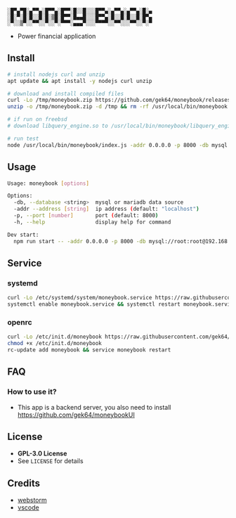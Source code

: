```
░█▀▄▀█░▄▀▀▄░█▀▀▄░█▀▀░█░░█░░░█▀▀▄░▄▀▀▄░▄▀▀▄░█░▄
░█░▀░█░█░░█░█░▒█░█▀▀░█▄▄█░░░█▀▀▄░█░░█░█░░█░█▀▄
░▀░░▒▀░░▀▀░░▀░░▀░▀▀▀░▄▄▄▀░░░▀▀▀▀░░▀▀░░░▀▀░░▀░▀
```

- Power financial application

## Install

```sh
# install nodejs curl and unzip
apt update && apt install -y nodejs curl unzip

# download and install compiled files
curl -Lo /tmp/moneybook.zip https://github.com/gek64/moneybook/releases/download/latest/moneybook.zip
unzip -o /tmp/moneybook.zip -d /tmp && rm -rf /usr/local/bin/moneybook && mv /tmp/dist /usr/local/bin/moneybook

# if run on freebsd
# download libquery_engine.so to /usr/local/bin/moneybook/libquery_engine-freebsd13.so.node from https://github.com/gek64/prisma-engines-freebsd

# run test
node /usr/local/bin/moneybook/index.js -addr 0.0.0.0 -p 8000 -db mysql://root:root@192.168.1.2:3306/moneybook
```

## Usage

```sh
Usage: moneybook [options]

Options:
  -db, --database <string>  mysql or mariadb data source     
  -addr --address [string]  ip address (default: "localhost")
  -p, --port [number]       port (default: 8000)
  -h, --help                display help for command

Dev start:
  npm run start -- -addr 0.0.0.0 -p 8000 -db mysql://root:root@192.168.1.2:3306/moneybook
```

## Service

### systemd

```sh
curl -Lo /etc/systemd/system/moneybook.service https://raw.githubusercontent.com/gek64/moneybook/main/configs/systemd/moneybook.service
systemctl enable moneybook.service && systemctl restart moneybook.service
```

### openrc

```sh
curl -Lo /etc/init.d/moneybook https://raw.githubusercontent.com/gek64/moneybook/main/configs/openrc/moneybook
chmod +x /etc/init.d/moneybook
rc-update add moneybook && service moneybook restart
```

## FAQ

### How to use it?

- This app is a backend server, you also need to install https://github.com/gek64/moneybookUI

## License

- **GPL-3.0 License**
- See `LICENSE` for details

## Credits

- [webstorm](https://www.jetbrains.com/webstorm/)
- [vscode](https://code.visualstudio.com/)
